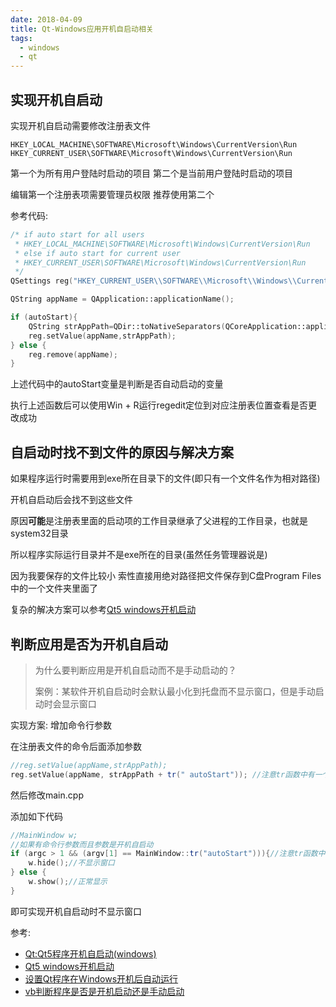 ```yaml
---
date: 2018-04-09
title: Qt-Windows应用开机自启动相关
tags:
  - windows
  - qt
---
```


## 实现开机自启动

实现开机自启动需要修改注册表文件

```
HKEY_LOCAL_MACHINE\SOFTWARE\Microsoft\Windows\CurrentVersion\Run
HKEY_CURRENT_USER\SOFTWARE\Microsoft\Windows\CurrentVersion\Run
```

第一个为所有用户登陆时启动的项目 第二个是当前用户登陆时启动的项目

编辑第一个注册表项需要管理员权限 推荐使用第二个

参考代码:

```cpp
/* if auto start for all users
 * HKEY_LOCAL_MACHINE\SOFTWARE\Microsoft\Windows\CurrentVersion\Run
 * else if auto start for current user
 * HKEY_CURRENT_USER\SOFTWARE\Microsoft\Windows\CurrentVersion\Run
 */
QSettings reg("HKEY_CURRENT_USER\\SOFTWARE\\Microsoft\\Windows\\CurrentVersion\\Run", QSettings::NativeFormat);

QString appName = QApplication::applicationName();

if (autoStart){
	QString strAppPath=QDir::toNativeSeparators(QCoreApplication::applicationFilePath());
	reg.setValue(appName,strAppPath);
} else {
	reg.remove(appName);
}
```

上述代码中的autoStart变量是判断是否自动启动的变量

执行上述函数后可以使用Win + R运行regedit定位到对应注册表位置查看是否更改成功

## 自启动时找不到文件的原因与解决方案

如果程序运行时需要用到exe所在目录下的文件(即只有一个文件名作为相对路径)

开机自启动后会找不到这些文件

原因**可能**是注册表里面的启动项的工作目录继承了父进程的工作目录，也就是system32目录

所以程序实际运行目录并不是exe所在的目录(虽然任务管理器说是)

因为我要保存的文件比较小 索性直接用绝对路径把文件保存到C盘Program Files中的一个文件夹里面了

复杂的解决方案可以参考[Qt5 windows开机启动](http://blog.51cto.com/2161404/1825573)

## 判断应用是否为开机自启动

>为什么要判断应用是开机自启动而不是手动启动的？
>
>案例：某软件开机自启动时会默认最小化到托盘而不显示窗口，但是手动启动时会显示窗口

实现方案: 增加命令行参数

在注册表文件的命令后面添加参数

```cpp
//reg.setValue(appName,strAppPath);
reg.setValue(appName, strAppPath + tr(" autoStart")); //注意tr函数中有一个空格
```

然后修改main.cpp

添加如下代码

```cpp
//MainWindow w;
//如果有命令行参数而且参数是开机自启动
if (argc > 1 && (argv[1] == MainWindow::tr("autoStart"))){//注意tr函数中没有空格
	w.hide();//不显示窗口
} else {
	w.show();//正常显示
}
```

即可实现开机自启动时不显示窗口

参考:

- [Qt:Qt5程序开机自启动(windows)](https://blog.csdn.net/x356982611/article/details/53183144)
- [Qt5 windows开机启动](http://blog.51cto.com/2161404/1825573)
- [设置Qt程序在Windows开机后自动运行](https://www.cnblogs.com/FindSelf/p/3716741.html)
- [vb判断程序是否是开机启动还是手动启动](https://zhidao.baidu.com/question/520965055.html)

